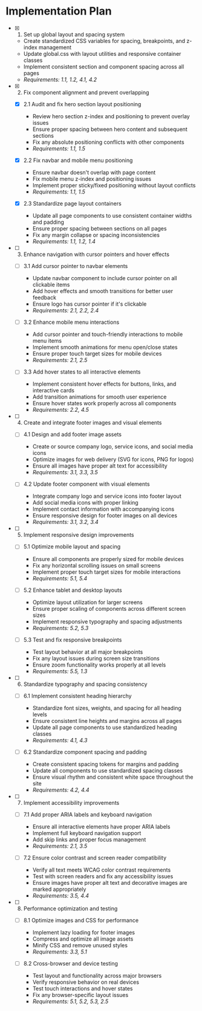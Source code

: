 # Implementation Plan

- [x] 1. Set up global layout and spacing system



  - Create standardized CSS variables for spacing, breakpoints, and z-index management
  - Update global.css with layout utilities and responsive container classes
  - Implement consistent section and component spacing across all pages
  - _Requirements: 1.1, 1.2, 4.1, 4.2_

- [x] 2. Fix component alignment and prevent overlapping



  - [x] 2.1 Audit and fix hero section layout positioning


    - Review hero section z-index and positioning to prevent overlay issues
    - Ensure proper spacing between hero content and subsequent sections
    - Fix any absolute positioning conflicts with other components
    - _Requirements: 1.1, 1.5_

  - [x] 2.2 Fix navbar and mobile menu positioning


    - Ensure navbar doesn't overlap with page content
    - Fix mobile menu z-index and positioning issues
    - Implement proper sticky/fixed positioning without layout conflicts
    - _Requirements: 1.1, 1.5_

  - [x] 2.3 Standardize page layout containers


    - Update all page components to use consistent container widths and padding
    - Ensure proper spacing between sections on all pages
    - Fix any margin collapse or spacing inconsistencies
    - _Requirements: 1.1, 1.2, 1.4_

- [ ] 3. Enhance navigation with cursor pointers and hover effects
  - [ ] 3.1 Add cursor pointer to navbar elements
    - Update navbar component to include cursor pointer on all clickable items
    - Add hover effects and smooth transitions for better user feedback
    - Ensure logo has cursor pointer if it's clickable
    - _Requirements: 2.1, 2.2, 2.4_

  - [ ] 3.2 Enhance mobile menu interactions
    - Add cursor pointer and touch-friendly interactions to mobile menu items
    - Implement smooth animations for menu open/close states
    - Ensure proper touch target sizes for mobile devices
    - _Requirements: 2.1, 2.5_

  - [ ] 3.3 Add hover states to all interactive elements
    - Implement consistent hover effects for buttons, links, and interactive cards
    - Add transition animations for smooth user experience
    - Ensure hover states work properly across all components
    - _Requirements: 2.2, 4.5_

- [ ] 4. Create and integrate footer images and visual elements
  - [ ] 4.1 Design and add footer image assets
    - Create or source company logo, service icons, and social media icons
    - Optimize images for web delivery (SVG for icons, PNG for logos)
    - Ensure all images have proper alt text for accessibility
    - _Requirements: 3.1, 3.3, 3.5_

  - [ ] 4.2 Update footer component with visual elements
    - Integrate company logo and service icons into footer layout
    - Add social media icons with proper linking
    - Implement contact information with accompanying icons
    - Ensure responsive design for footer images on all devices
    - _Requirements: 3.1, 3.2, 3.4_

- [ ] 5. Implement responsive design improvements
  - [ ] 5.1 Optimize mobile layout and spacing
    - Ensure all components are properly sized for mobile devices
    - Fix any horizontal scrolling issues on small screens
    - Implement proper touch target sizes for mobile interactions
    - _Requirements: 5.1, 5.4_

  - [ ] 5.2 Enhance tablet and desktop layouts
    - Optimize layout utilization for larger screens
    - Ensure proper scaling of components across different screen sizes
    - Implement responsive typography and spacing adjustments
    - _Requirements: 5.2, 5.3_

  - [ ] 5.3 Test and fix responsive breakpoints
    - Test layout behavior at all major breakpoints
    - Fix any layout issues during screen size transitions
    - Ensure zoom functionality works properly at all levels
    - _Requirements: 5.5, 1.3_

- [ ] 6. Standardize typography and spacing consistency
  - [ ] 6.1 Implement consistent heading hierarchy
    - Standardize font sizes, weights, and spacing for all heading levels
    - Ensure consistent line heights and margins across all pages
    - Update all page components to use standardized heading classes
    - _Requirements: 4.1, 4.3_

  - [ ] 6.2 Standardize component spacing and padding
    - Create consistent spacing tokens for margins and padding
    - Update all components to use standardized spacing classes
    - Ensure visual rhythm and consistent white space throughout the site
    - _Requirements: 4.2, 4.4_

- [ ] 7. Implement accessibility improvements
  - [ ] 7.1 Add proper ARIA labels and keyboard navigation
    - Ensure all interactive elements have proper ARIA labels
    - Implement full keyboard navigation support
    - Add skip links and proper focus management
    - _Requirements: 2.1, 3.5_

  - [ ] 7.2 Ensure color contrast and screen reader compatibility
    - Verify all text meets WCAG color contrast requirements
    - Test with screen readers and fix any accessibility issues
    - Ensure images have proper alt text and decorative images are marked appropriately
    - _Requirements: 3.5, 4.4_

- [ ] 8. Performance optimization and testing
  - [ ] 8.1 Optimize images and CSS for performance
    - Implement lazy loading for footer images
    - Compress and optimize all image assets
    - Minify CSS and remove unused styles
    - _Requirements: 3.3, 5.1_

  - [ ] 8.2 Cross-browser and device testing
    - Test layout and functionality across major browsers
    - Verify responsive behavior on real devices
    - Test touch interactions and hover states
    - Fix any browser-specific layout issues
    - _Requirements: 5.1, 5.2, 5.3, 2.5_